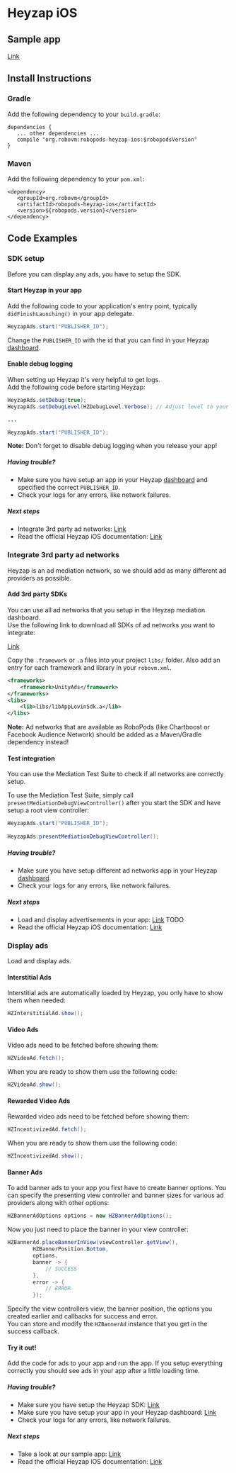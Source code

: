 # Heyzap iOS

## Sample app

[Link](https://github.com/robovm/robovm-samples/tree/master/robopods/heyzap/ios)

## Install Instructions

### Gradle

Add the following dependency to your `build.gradle`:

```
dependencies {
   ... other dependencies ...
   compile "org.robovm:robopods-heyzap-ios:$robopodsVersion"
}
```

### Maven

Add the following dependency to your `pom.xml`:

```
<dependency>
   <groupId>org.robovm</groupId>
   <artifactId>robopods-heyzap-ios</artifactId>
   <version>${robopods.version}</version>
</dependency>
```

## Code Examples

### SDK setup

Before you can display any ads, you have to setup the SDK.

#### Start Heyzap in your app

Add the following code to your application's entry point, typically `didFinishLaunching()`
in your app delegate.

```Java
HeyzapAds.start("PUBLISHER_ID");
```

Change the `PUBLISHER_ID` with the id that you can find in your Heyzap [dashboard](https://developers.heyzap.com/account).

#### Enable debug logging

When setting up Heyzap it's very helpful to get logs.  
Add the following code before starting Heyzap:

```Java
HeyzapAds.setDebug(true);
HeyzapAds.setDebugLevel(HZDebugLevel.Verbose); // Adjust level to your needs.

...

HeyzapAds.start("PUBLISHER_ID");
```

__Note:__ Don't forget to disable debug logging when you release your app!

##### Having trouble?

- Make sure you have setup an app in your Heyzap [dashboard](https://developers.heyzap.com/)
and specified the correct `PUBLISHER_ID`.
- Check your logs for any errors, like network failures.

##### Next steps

- Integrate 3rd party ad networks: [Link](#integrate-3rd-party-ad-networks)
- Read the official Heyzap iOS documentation: [Link](https://developers.heyzap.com/docs/ios_sdk_setup_and_requirements)

### Integrate 3rd party ad networks

Heyzap is an ad mediation network, so we should add as many different ad providers as possible.

#### Add 3rd party SDKs

You can use all ad networks that you setup in the Heyzap mediation dashboard.  
Use the following link to download all SDKs of ad networks you want to integrate:

[Link](https://developers.heyzap.com/docs/ios_sdk_setup_and_requirements)

Copy the `.framework` or `.a` files into your project `libs/` folder.
Also add an entry for each framework and library in your `robovm.xml`.

```xml
<frameworks>
    <framework>UnityAds</framework>
</frameworks>
<libs>
    <lib>libs/libAppLovinSdk.a</lib>
</libs>
```

__Note:__ Ad networks that are available as RoboPods (like Chartboost or Facebook Audience Network) should be added as a Maven/Gradle dependency instead!

#### Test integration

You can use the Mediation Test Suite to check if all networks are correctly setup.

To use the Mediation Test Suite, simply call `presentMediationDebugViewController()` after you start the SDK and have setup a root view controller:

```Java
HeyzapAds.start("PUBLISHER_ID");
    
HeyzapAds.presentMediationDebugViewController();
```

##### Having trouble?

- Make sure you have setup different ad networks app in your Heyzap [dashboard](https://developers.heyzap.com/).
- Check your logs for any errors, like network failures.

##### Next steps

- Load and display advertisements in your app: [Link](#display-ads) TODO
- Read the official Heyzap iOS documentation: [Link](https://developers.heyzap.com/docs/ios_sdk_setup_and_requirements)

### Display ads

Load and display ads.

#### Interstitial Ads

Interstitial ads are automatically loaded by Heyzap, you only have to show them when needed:

```Java
HZInterstitialAd.show();
```

#### Video Ads

Video ads need to be fetched before showing them:

```Java
HZVideoAd.fetch();
```

When you are ready to show them use the following code:

```Java
HZVideoAd.show();
```

#### Rewarded Video Ads

Rewarded video ads need to be fetched before showing them:

```Java
HZIncentivizedAd.fetch();
```

When you are ready to show them use the following code:

```Java
HZIncentivizedAd.show();
```

#### Banner Ads

To add banner ads to your app you first have to create banner options. You can specify the presenting view controller and 
banner sizes for various ad providers along with other options:

```Java
HZBannerAdOptions options = new HZBannerAdOptions();
```

Now you just need to place the banner in your view controller:

```Java
HZBannerAd.placeBannerInView(viewController.getView(),
        HZBannerPosition.Bottom,
        options,
        banner -> {
            // SUCCESS
        },
        error -> {
            // ERROR
        });
```

Specify the view controllers view, the banner position, the options you created earlier and callbacks for success and error.  
You can store and modify the `HZBannerAd` instance that you get in the success callback.

#### Try it out!

Add the code for ads to your app and run the app. If you setup everything correctly you should see ads in your app after a little loading time.

##### Having trouble?

- Make sure you have setup the Heyzap SDK: [Link](#sdk-setup)
- Make sure you have setup your app in your Heyzap dashboard: [Link](https://developers.heyzap.com/)
- Check your logs for any errors, like network failures.

##### Next steps

- Take a look at our sample app: [Link](https://github.com/robovm/robovm-samples/tree/master/robopods/heyzap/ios)
- Read the official Heyzap iOS documentation: [Link](https://developers.heyzap.com/docs/ios_sdk_setup_and_requirements)